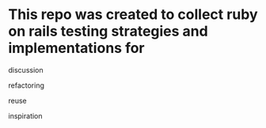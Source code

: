# This repo was created to collect ruby on rails testing strategies and implementations for

discussion

refactoring

reuse

inspiration